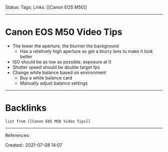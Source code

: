 Status: 
Tags: 
Links: [[Canon EOS M50]]
___
# Canon EOS M50 Video Tips
- The lower the aperture, the blurrier the background
	- Has a relatively high aperture so get a blurry lens to make it look better
- ISO should be as low as possible, exposure at 0
- Shutter speed should be double target fps
- Change white balance based on environment
	- Buy a white balance card
	- Manually adjust balance settings
___
# Backlinks
```dataview
list from [[Canon EOS M50 Video Tips]]
```
___
References: 

Created:: 2021-07-08 14:07
